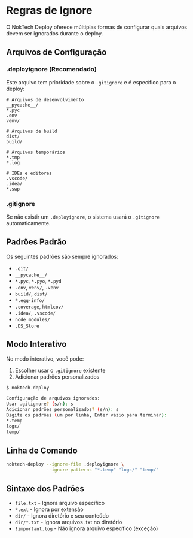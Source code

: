 # Regras de Ignore

O NokTech Deploy oferece múltiplas formas de configurar quais arquivos devem ser ignorados durante o deploy.

## Arquivos de Configuração

### .deployignore (Recomendado)
Este arquivo tem prioridade sobre o `.gitignore` e é específico para o deploy:

```plaintext
# Arquivos de desenvolvimento
__pycache__/
*.pyc
.env
venv/

# Arquivos de build
dist/
build/

# Arquivos temporários
*.tmp
*.log

# IDEs e editores
.vscode/
.idea/
*.swp
```

### .gitignore
Se não existir um `.deployignore`, o sistema usará o `.gitignore` automaticamente.

## Padrões Padrão
Os seguintes padrões são sempre ignorados:
- `.git/`
- `__pycache__/`
- `*.pyc`, `*.pyo`, `*.pyd`
- `.env`, `venv/`, `.venv`
- `build/`, `dist/`
- `*.egg-info/`
- `.coverage`, `htmlcov/`
- `.idea/`, `.vscode/`
- `node_modules/`
- `.DS_Store`

## Modo Interativo
No modo interativo, você pode:
1. Escolher usar o `.gitignore` existente
2. Adicionar padrões personalizados
```bash
$ noktech-deploy

Configuração de arquivos ignorados:
Usar .gitignore? (s/n): s
Adicionar padrões personalizados? (s/n): s
Digite os padrões (um por linha, Enter vazio para terminar):
*.temp
logs/
temp/
```

## Linha de Comando
```bash
noktech-deploy --ignore-file .deployignore \
               --ignore-patterns "*.temp" "logs/" "temp/"
```

## Sintaxe dos Padrões
- `file.txt` - Ignora arquivo específico
- `*.ext` - Ignora por extensão
- `dir/` - Ignora diretório e seu conteúdo
- `dir/*.txt` - Ignora arquivos .txt no diretório
- `!important.log` - Não ignora arquivo específico (exceção) 
